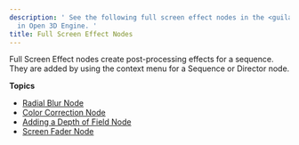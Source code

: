 ```yaml
---
description: ' See the following full screen effect nodes in the <guilabel>Track View</guilabel> editor
  in Open 3D Engine. '
title: Full Screen Effect Nodes
---
```


Full Screen Effect nodes create post-processing effects for a sequence. They are added by using the context menu for a Sequence or Director node.

**Topics**
+ [Radial Blur Node](/docs/user-guide/visualization/cinematics/track-view/nodes-blur/)
+ [Color Correction Node](/docs/user-guide/visualization/cinematics/track-view/nodes-color-correction/)
+ [Adding a Depth of Field Node](/docs/user-guide/visualization/cinematics/track-view/nodes-dof/)
+ [Screen Fader Node](/docs/user-guide/visualization/cinematics/track-view/nodes-screen-fader/)
